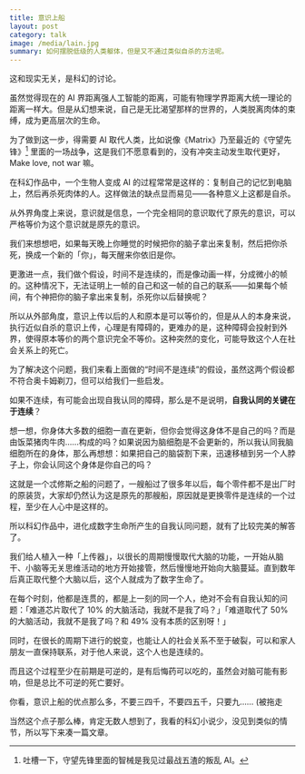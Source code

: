 ```yaml
---
title: 意识上船
layout: post
category: talk
image: /media/lain.jpg
summary: 如何摆脱低级的人类躯体，但是又不通过类似自杀的方法呢。
---
```


这和现实无关，是科幻的讨论。

虽然觉得现在的 AI 界距离强人工智能的距离，可能有物理学界距离大统一理论的距离一样大。但是从幻想来说，自己是无比渴望那样的世界的，人类脱离肉体的束缚，成为更高层次的生命。

为了做到这一步，得需要 AI 取代人类，比如说像《Matrix》乃至最近的《守望先锋》[^1] 里面的一场战争，这是我们不愿意看到的，没有冲突主动发生取代更好，Make love, not war 嘛。

在科幻作品中，一个生物人变成 AI 的过程常常是这样的：复制自己的记忆到电脑上，然后再杀死肉体的人。这样做法的缺点显而易见——各种意义上这都是自杀。
<!--more-->
从外界角度上来说，意识就是信息，一个完全相同的意识取代了原先的意识，可以严格等价为这个意识就是原先的意识。

我们来想想吧，如果每天晚上你睡觉的时候把你的脑子拿出来复制，然后把你杀死，换成一个新的「你」，每天醒来你依旧是你。

更激进一点，我们做个假设，时间不是连续的，而是像动画一样，分成微小的帧的。这种情况下，无法证明上一帧的自己和这一帧的自己的联系——如果每个帧间，有个神把你的脑子拿出来复制，杀死你以后替换呢？

所以从外部角度，意识上传以后的人和原本是可以等价的，但是从人的本身来说，执行近似自杀的意识上传，心理是有障碍的，更难办的是，这种障碍会投射到外界，使得原本等价的两个意识完全不等价。这种突然的变化，可能导致这个人在社会关系上的死亡。

为了解决这个问题，我们来看上面做的“时间不是连续”的假设，虽然这两个假设都不符合奥卡姆剃刀，但可以给我们一些启发。

如果不连续，有可能会出现自我认同的障碍，那么是不是说明，**自我认同的关键在于连续**？

想一想，你身体大多数的细胞一直在更新，但你会觉得这身体不是自己的吗？而是由饭菜猪肉牛肉……构成的吗？如果说因为脑细胞是不会更新的，所以我认同我脑细胞所在的身体，那么再想想：如果把自己的脑袋割下来，迅速移植到另一个人脖子上，你会认同这个身体是你自己的吗？

这就是一个忒修斯之船的问题了，一艘船过了很多年以后，每个零件都不是出厂时的原装货，大家却仍然认为这是原先的那艘船，原因就是更换零件是连续的一个过程，至少在人心中是这样的。

所以科幻作品中，进化成数字生命所产生的自我认同问题，就有了比较完美的解答了。

我们给人植入一种「上传器」，以很长的周期慢慢取代大脑的功能，一开始从脑干、小脑等无关思维活动的地方开始接管，然后慢慢地开始向大脑蔓延。直到数年后真正取代整个大脑以后，这个人就成为了数字生命了。

在每个时刻，他都是连贯的，都是上一刻的同一个人，绝对不会有自我认知的问题：「难道芯片取代了 10% 的大脑活动，我就不是我了吗？」「难道取代了 50% 的大脑活动，我就不是我了吗？和 49% 没有本质的区别呀！」

同时，在很长的周期下进行的蜕变，也能让人的社会关系不至于破裂，可以和家人朋友一直保持联系，对于他人来说，这个人也是连续的。

而且这个过程至少在前期是可逆的，是有后悔药可以吃的，虽然会对脑可能有影响，但是总比不可逆的死亡要好。

你看，意识上船的优点那么多，不要三四千，不要四五千，只要九…… (被拖走

当然这个点子那么棒，肯定无数人想到了，我看的科幻小说少，没见到类似的情节，所以写下来凑一篇文章。


[^1]: 吐槽一下，守望先锋里面的智械是我见过最战五渣的叛乱 AI。
